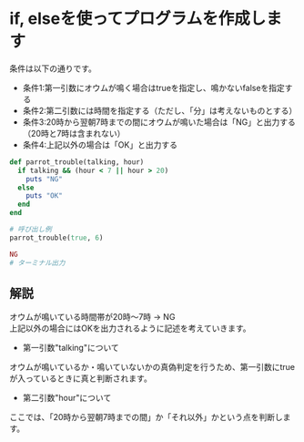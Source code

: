 # if, elseを使ってプログラムを作成します

条件は以下の通りです。
- 条件1:第一引数にオウムが鳴く場合はtrueを指定し、鳴かないfalseを指定する
- 条件2:第二引数には時間を指定する（ただし、「分」は考えないものとする）
- 条件3:20時から翌朝7時までの間にオウムが鳴いた場合は「NG」と出力する（20時と7時は含まれない）
- 条件4:上記以外の場合は「OK」と出力する

```ruby
def parrot_trouble(talking, hour)
  if talking && (hour < 7 || hour > 20)
    puts "NG"
  else
    puts "OK"
  end
end

# 呼び出し例
parrot_trouble(true, 6)
```

```ruby
NG
# ターミナル出力
```

## 解説
オウムが鳴いている時間帯が20時〜7時 → NG<br>
上記以外の場合にはOKを出力されるように記述を考えていきます。<br>

- 第一引数"talking"について

オウムが鳴いているか・鳴いていないかの真偽判定を行うため、第一引数にtrueが入っているときに真と判断されます。

- 第二引数"hour"について

ここでは、「20時から翌朝7時までの間」か「それ以外」かという点を判断します。
